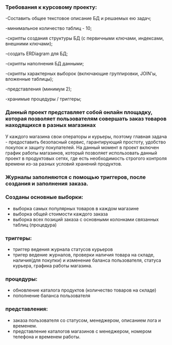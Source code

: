 ### Требования к курсовому проекту:

-Составить общее текстовое описание БД и решаемых ею задач;

-минимальное количество таблиц - 10;

-скрипты создания структуры БД (с первичными ключами, индексами, внешними ключами);

-создать ERDiagram для БД;

-скрипты наполнения БД данными;

-скрипты характерных выборок (включающие группировки, JOIN'ы, вложенные таблицы);

-представления (минимум 2);

-хранимые процедуры / триггеры;


### Данный проект представляет собой онлайн площадку, которая позволяет пользователям совершать заказ товаров находящихся в разных магазинах
У каждого магазина свои операторы и курьеры, поэтому главная задача - предоставить безопасный сервис, 
гарантирующий простоту, удобство покупок и защиту покупателей.
На данный момент в проект включен график работы магазинов, который позволяет использовать данный проект в 
продуктовых сетях, где есть необходимость строгого контроля времени из-за разных условий хранений продуктов.

### Журналы заполняются с помощью триггеров, после создания и заполнения заказа.

### Созданы основные выборки:
- выборка самых популярных товаров в каждом магазине
- выборка общей стоимости каждого заказа
- выборка всех позиций заказа с основными колонками связанных таблиц (процедура)

### триггеры:
- триггер ведения журнала статусов курьеров
- тригер ведение журналов, проверки наличия товара на складе,
  наличия(для покупки) и изменение баланса пользователя,
  статуса курьера, графика работы магазина. 

### процедуры:
- обновление каталога продуктов (количество товаров на складе)
- пополнение баланса пользователя

### представления:
- заказа пользователя со статусом, менеджером, описанием лога и временем.
- представление каталогов магазинов с менеджером, номером телефона и временем работы.
